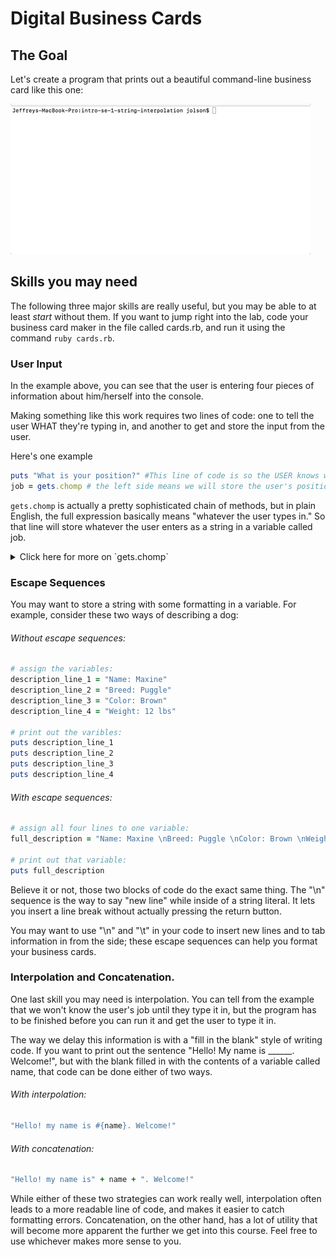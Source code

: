 # Digital Business Cards

## The Goal

Let's create a program that prints out a beautiful command-line business card like this one:

![Example of User Input Cards](Interpolate.gif)

## Skills you may need

The following three major skills are really useful, but you may be able to at least _start_ without them. If you want to jump right into the lab, code your business card maker in the file called cards.rb, and run it using the command `ruby cards.rb`.

### User Input

In the example above, you can see that the user is entering four pieces of information about him/herself into the console.

Making something like this work requires two lines of code: one to tell the user WHAT they're typing in, and another to get and store the input from the user.

Here's one example

```ruby
puts "What is your position?" #This line of code is so the USER knows what to enter.
job = gets.chomp # the left side means we will store the user's position in a variable called job.
```

`gets.chomp` is actually a pretty sophisticated chain of methods, but in plain English, the full expression basically means "whatever the user types in." So that line will store whatever the user enters as a string in a variable called job.

<details>
  <summary>Click here for more on `gets.chomp`</summary>

  `gets.chomp` is two methods chained together.

  The first method, `gets`, stands for "get string". The user will be typing, typing usually takes the form of words, so even if the user types a number like 17, Ruby will interpret that information as a string: "17".

  The second method, `chomp`, is a variation of another method called `chop`. That method, `chop`, simply chops off the last character, so "carrot".chop would return the string "carro" without that last letter, t.

  `chomp` is conditional version of `chop` - it only chops off the last character if it is a separator (a new line or something similar). Since the last thing the user hits is the "return" key in order to submit their information, the last character will always be a new line unless we chomp it off.

  Ruby actually has a lot of ways of handling extra separators built right in the puts method, so in many situations, `gets` would actually work exactly as well as `gets.chomp`, but most example code you will see will use the second method, as these two methods chained together are more reliable than using `gets` all by itself.

</details>

### Escape Sequences

You may want to store a string with some formatting in a variable. For example, consider these two ways of describing a dog:

###### Without escape sequences:
```ruby
# assign the variables:
description_line_1 = "Name: Maxine"
description_line_2 = "Breed: Puggle"
description_line_3 = "Color: Brown"
description_line_4 = "Weight: 12 lbs"

# print out the varibles:
puts description_line_1
puts description_line_2
puts description_line_3
puts description_line_4
```

###### With escape sequences:
```ruby
# assign all four lines to one variable:
full_description = "Name: Maxine \nBreed: Puggle \nColor: Brown \nWeight: 12 lbs"

# print out that variable:
puts full_description
```

Believe it or not, those two blocks of code do the exact same thing. The "\n" sequence is the way to say "new line" while inside of a string literal. It lets you insert a line break without actually pressing the return button.

You may want to use "\n" and "\t" in your code to insert new lines and to tab information in from the side; these escape sequences can help you format your business cards.

### Interpolation and Concatenation.

One last skill you may need is interpolation. You can tell from the example that we won't know the user's job until they type it in, but the program has to be finished before you can run it and get the user to type it in.

The way we delay this information is with a "fill in the blank" style of writing code. If you want to print out the sentence "Hello! My name is ______. Welcome!", but with the blank filled in with the contents of a variable called name, that code can be done either of two ways.

###### With interpolation:

```ruby
"Hello! my name is #{name}. Welcome!"
```

###### With concatenation:

```ruby
"Hello! my name is" + name + ". Welcome!"
```

While either of these two strategies can work really well, interpolation often leads to a more readable line of code, and makes it easier to catch formatting errors. Concatenation, on the other hand, has a lot of utility that will become more apparent the further we get into this course. Feel free to use whichever makes more sense to you.

